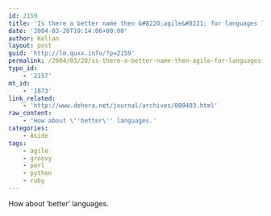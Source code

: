 ```yaml
---
id: 2159
title: 'Is there a better name then &#8220;agile&#8221; for languages like Python, Ruby, Perl, and Groovy?'
date: '2004-03-20T19:14:06+00:00'
author: Kellan
layout: post
guid: 'http://lm.quxx.info/?p=2159'
permalink: /2004/03/20/is-there-a-better-name-then-agile-for-languages-like-python-ruby-perl-and-groovy/
typo_id:
    - '2157'
mt_id:
    - '1873'
link_related:
    - 'http://www.dehora.net/journal/archives/000403.html'
raw_content:
    - 'How about \''better\'' languages.'
categories:
    - Aside
tags:
    - agile
    - groovy
    - perl
    - python
    - ruby
---
```


How about ‘better’ languages.